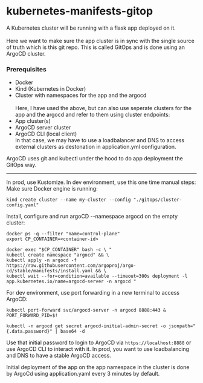 # kubernetes-manifests-gitop
A Kubernetes cluster will be running with a flask app deployed on it. \
\
Here we want to make sure the app cluster is in sync with the single source of truth which is this git repo. This is called GitOps and is done using an ArgoCD cluster.

### Prerequisites

- Docker
- Kind (Kubernetes in Docker)
- Cluster with namespaces for the app and the argocd \
  \
Here, I have used the above, but can also use seperate clusters for the app and the argocd and refer to them using cluster endpoints:
- App cluster(s)
- ArgoCD server cluster 
- ArgoCD CLI (local client) \
In that case, we may have to use a loadbalancer and DNS to access external clusters as destonation in application.yml configuration.

ArgoCD uses git and kubectl under the hood to do app deployment the GitOps way. 

*************************************************************
In prod, use Kustomize. In dev environment, use this one time manual steps:
\
Make sure Docker engine is running:
```
kind create cluster --name my-cluster --config "./gitops/cluster-config.yaml"
```

Install, configure and run argoCD --namespace argocd on the empty cluster:
```
docker ps -q --filter "name=control-plane"
export CP_CONTAINER=<container-id>

docker exec "$CP_CONTAINER" bash -c \ "
kubectl create namespace "argocd" && \
kubectl apply -n argocd -f https://raw.githubusercontent.com/argoproj/argo-cd/stable/manifests/install.yaml && \
kubectl wait --for=condition=available --timeout=300s deployment -l app.kubernetes.io/name=argocd-server -n argocd "           
```
For dev environment, use port forwarding in a new terminal to access ArgoCD:
```
kubectl port-forward svc/argocd-server -n argocd 8888:443 & PORT_FORWARD_PID=$!
```
```
kubectl -n argocd get secret argocd-initial-admin-secret -o jsonpath="{.data.password}" | base64 -d
```
Use that initial password to login to ArgoCD via `https://localhost:8888` or use ArgoCD CLI to interact with it.
In prod, you want to use loadbalancing and DNS to have a stable ArgoCD access.

Initial deployment of the app on the app namespace in the cluster is done by ArgoCd using application.yaml every 3 minutes by default.
